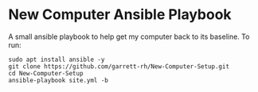 # New Computer Ansible Playbook

A small ansible playbook to help get my computer back to its baseline.
To run:
```
sudo apt install ansible -y
git clone https://github.com/garrett-rh/New-Computer-Setup.git
cd New-Computer-Setup
ansible-playbook site.yml -b
```